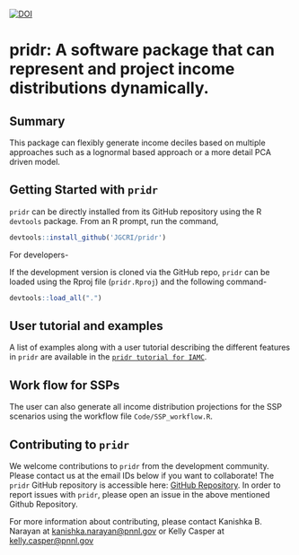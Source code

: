 [![DOI](https://zenodo.org/badge/DOI/10.5281/zenodo.7468250.svg)](https://doi.org/10.5281/zenodo.7468250)

# pridr: A software package that can represent and project income distributions dynamically.

## Summary
This package can flexibly generate income deciles based on multiple approaches such as a lognormal based approach or a more detail PCA driven model.

## Getting Started with `pridr`

`pridr` can be directly installed from its GitHub repository using the R `devtools` package. From an R prompt, run the command,

```r
devtools::install_github('JGCRI/pridr')
```
For developers-

If the development version is cloned via the GitHub repo, `pridr` can be loaded using the Rproj file (`pridr.Rproj`) and the following command-

```r
devtools::load_all(".")
```


## User tutorial and examples

A list of examples along with a user tutorial describing the different features in `pridr` are available in the [`pridr tutorial for IAMC`](https://jgcri.github.io/pridr/articles/pridr%20tutorial%20for%20IAMC.html).

## Work flow for SSPs

The user can also generate all income distribution projections for the SSP scenarios using the workflow file `Code/SSP_workflow.R`.  


## Contributing to `pridr`
We welcome contributions to `pridr` from the development community. Please contact us at the email IDs below if you want to collaborate! The `pridr` GitHub repository is accessible here: [GitHub Repository](https://github.com/JGCRI/pridr). In order to report issues with `pridr`, please open an issue in the above mentioned Github Repository.

For more information about contributing, please contact Kanishka B. Narayan at kanishka.narayan@pnnl.gov or Kelly Casper at kelly.casper@pnnl.gov





